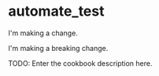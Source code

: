 # automate_test

I'm making a change.

I'm making a breaking change.

TODO: Enter the cookbook description here.
